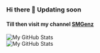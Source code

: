 ### Hi there 👋 Updating soon
#### Till then visit my channel [SMGenz](https://www.youtube.com/c/SMGenz?sub_confirmation=1)<br>
![My GitHub Stats](https://github-readme-stats.vercel.app/api/top-langs/?username=soyo-kaze&layout=compact)<br>
![My GitHub Stats](https://github-readme-stats.vercel.app/api/?username=soyo-kaze&show_icons=true)<br>

<!--
**soyo-kaze/soyo-kaze** is a ✨ _special_ ✨ repository because its `README.md` (this file) appears on your GitHub profile.

Here are some ideas to get you started:

- 🔭 I’m currently working on ...
- 🌱 I’m currently learning ...
- 👯 I’m looking to collaborate on ...
- 🤔 I’m looking for help with ...
- 💬 Ask me about ...
- 📫 How to reach me: ...
- 😄 Pronouns: ...
- ⚡ Fun fact: ...
-->
